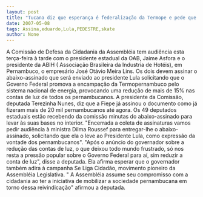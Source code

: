 ```yaml
---
layout: post
title: "Tucana diz que esperança é federalização da Termope e pede que até Eduardo assina abaixo-assinado a Lula"
date: 2007-05-08
tags: Assina,eduardo,Lula,PEDESTRE,skate
author: None
---
```

A Comissão de Defesa da Cidadania da Assembléia tem audiência esta terça-feira à tarde com o presidente estadual da OAB, Jaime Asfora e o presidente da ABIH ( Associação Brasileira da Industria de Hotéis), em Pernambuco, o empresário José Otávio Meira Lins. 
Os dois devem assinar o abaixo-assinado que será enviado ao presidente Lula solicitando que o Governo Federal promova a encampação da Termopernambuco pelo sistema nacional de energia, provocando uma redução de mais de 15% nas contas de luz de todos os pernambucanos. 
A presidente da Comissão, deputada Terezinha Nunes, diz que a Fiepe já assinou o documento como já fizeram mais de 20 mil pernambucanos até agora. 
Os 49 deputados estaduais estão recebendo da comissão minutas do abaixo-assinado para levar às suas bases no interior. 
\"Encerrada a coleta de assinaturas vamos pedir audiência à ministra Dilma Roussef para entregar-lhe o abaixo-assinado, solicitando que ela o leve ao Presidente Lula, como expressão da vontade dos pernambucanos\". 
\"Após o anúncio do governador sobre a redução das contas de luz, o que deixou todo mundo frustrado, só nos resta a pressão popular sobre o Governo Federal para aí, sim reduzir a conta de luz\", disse a deputada. 
Ela afirma esperar que o governador também adira à campanha Se Liga Cidadão, movimento pioneiro da Assembléia Legislativa. 
\" A Assembléia assume seu compromisso com a cidadania ao ter a iniciativa de mobilizar a sociedade pernambucana em torno dessa reivindicação\" afirmou a deputada.  